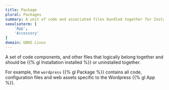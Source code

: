 ```yaml
---
title: Package
plural: Packages
summary: A unit of code and associated files bundled together for Installation and uninstallation.
seealsoterm: [
    'App',
    'Accessory'
]
domain: UBOS Linux
---
```


A set of code components, and other files that logically belong together and should
be {{% gl Installation installed %}} or uninstalled together.

For example, the ``wordpress`` {{% gl Package %}} contains all code, configuration
files and web assets specific to the Wordpress {{% gl App %}}.

